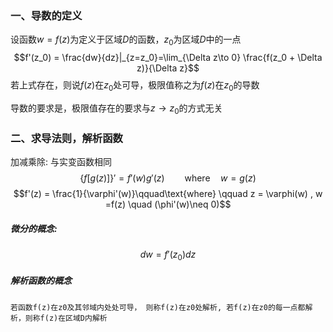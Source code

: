 ### 一、导数的定义

设函数$w = f(z)$为定义于区域$D$的函数，$z_0$为区域$D$中的一点
$$f'(z_0) = \frac{dw}{dz}|_{z=z_0}=\lim_{\Delta z\to 0} \frac{f(z_0 + \Delta z)}{\Delta z}$$
若上式存在，则说$f(z)$在$z_0$处可导，极限值称之为$f(z)$在$z_0$的导数

导数的要求是，极限值存在的要求与$z\to z_0$的方式无关

### 二、求导法则，解析函数

加减乘除: 与实变函数相同
$$\{f[g(z)]\}' = f'(w)g'(z)   \qquad \text{where} \quad w =g(z)$$
$$f'(z) = \frac{1}{\varphi'(w)}\qquad\text{where} \qquad z = \varphi(w) , w =f(z) \quad (\phi'(w)\neq 0)$$
##### 微分的概念:
$$dw = f'(z_0)dz$$
##### 解析函数的概念
	若函数f(z)在z0及其邻域内处处可导， 则称f(z)在z0处解析, 若f(z)在z0的每一点都解析，则称f(z)在区域D内解析
	

